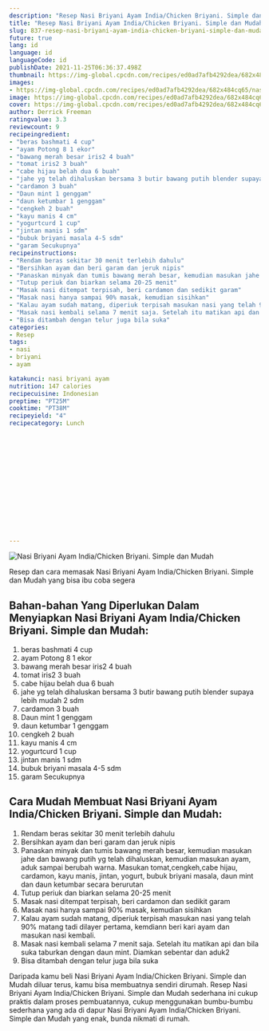 ```yaml
---
description: "Resep Nasi Briyani Ayam India/Chicken Briyani. Simple dan Mudah, Bikin Ngiler"
title: "Resep Nasi Briyani Ayam India/Chicken Briyani. Simple dan Mudah, Bikin Ngiler"
slug: 837-resep-nasi-briyani-ayam-india-chicken-briyani-simple-dan-mudah-bikin-ngiler
future: true
lang: id
language: id
languageCode: id
publishDate: 2021-11-25T06:36:37.498Z 
thumbnail: https://img-global.cpcdn.com/recipes/ed0ad7afb4292dea/682x484cq65/nasi-briyani-ayam-indiachicken-briyani-simple-dan-mudah-foto-resep-utama.webp
images:
- https://img-global.cpcdn.com/recipes/ed0ad7afb4292dea/682x484cq65/nasi-briyani-ayam-indiachicken-briyani-simple-dan-mudah-foto-resep-utama.webp
image: https://img-global.cpcdn.com/recipes/ed0ad7afb4292dea/682x484cq65/nasi-briyani-ayam-indiachicken-briyani-simple-dan-mudah-foto-resep-utama.webp
cover: https://img-global.cpcdn.com/recipes/ed0ad7afb4292dea/682x484cq65/nasi-briyani-ayam-indiachicken-briyani-simple-dan-mudah-foto-resep-utama.webp
author: Derrick Freeman
ratingvalue: 3.3
reviewcount: 9
recipeingredient:
- "beras bashmati 4 cup"
- "ayam Potong 8 1 ekor"
- "bawang merah besar iris2 4 buah"
- "tomat iris2 3 buah"
- "cabe hijau belah dua 6 buah"
- "jahe yg telah dihaluskan bersama 3 butir bawang putih blender supaya lebih mudah 2 sdm"
- "cardamon 3 buah"
- "Daun mint 1 genggam"
- "daun ketumbar 1 genggam"
- "cengkeh 2 buah"
- "kayu manis 4 cm"
- "yogurtcurd 1 cup"
- "jintan manis 1 sdm"
- "bubuk briyani masala 4-5 sdm"
- "garam Secukupnya"
recipeinstructions:
- "Rendam beras sekitar 30 menit terlebih dahulu"
- "Bersihkan ayam dan beri garam dan jeruk nipis"
- "Panaskan minyak dan tumis bawang merah besar, kemudian masukan jahe dan bawang putih yg telah dihaluskan, kemudian masukan ayam, aduk sampai berubah warna. Masukan tomat,cengkeh,cabe hijau, cardamon, kayu manis, jintan, yogurt, bubuk briyani masala, daun mint dan daun ketumbar secara berurutan"
- "Tutup periuk dan biarkan selama 20-25 menit"
- "Masak nasi ditempat terpisah, beri cardamon dan sedikit garam"
- "Masak nasi hanya sampai 90% masak, kemudian sisihkan"
- "Kalau ayam sudah matang, diperiuk terpisah masukan nasi yang telah 90% matang tadi dilayer pertama, kemdiann beri kari ayam dan masukan nasi kembali."
- "Masak nasi kembali selama 7 menit saja. Setelah itu matikan api dan bila suka taburkan dengan daun mint. Diamkan sebentar dan aduk2"
- "Bisa ditambah dengan telur juga bila suka"
categories:
- Resep
tags:
- nasi
- briyani
- ayam

katakunci: nasi briyani ayam 
nutrition: 147 calories
recipecuisine: Indonesian
preptime: "PT25M"
cooktime: "PT38M"
recipeyield: "4"
recipecategory: Lunch


     
    
    
    
    
    
    
    
    
    
    
      
    
---
```



![Nasi Briyani Ayam India/Chicken Briyani. Simple dan Mudah](https://img-global.cpcdn.com/recipes/ed0ad7afb4292dea/682x484cq65/nasi-briyani-ayam-indiachicken-briyani-simple-dan-mudah-foto-resep-utama.webp)

Resep dan cara memasak  Nasi Briyani Ayam India/Chicken Briyani. Simple dan Mudah yang bisa ibu coba segera

<!--inarticleads1-->

## Bahan-bahan Yang Diperlukan Dalam Menyiapkan Nasi Briyani Ayam India/Chicken Briyani. Simple dan Mudah:

1. beras bashmati 4 cup
1. ayam Potong 8 1 ekor
1. bawang merah besar iris2 4 buah
1. tomat iris2 3 buah
1. cabe hijau belah dua 6 buah
1. jahe yg telah dihaluskan bersama 3 butir bawang putih blender supaya lebih mudah 2 sdm
1. cardamon 3 buah
1. Daun mint 1 genggam
1. daun ketumbar 1 genggam
1. cengkeh 2 buah
1. kayu manis 4 cm
1. yogurtcurd 1 cup
1. jintan manis 1 sdm
1. bubuk briyani masala 4-5 sdm
1. garam Secukupnya



<!--inarticleads2-->

## Cara Mudah Membuat Nasi Briyani Ayam India/Chicken Briyani. Simple dan Mudah:

1. Rendam beras sekitar 30 menit terlebih dahulu
1. Bersihkan ayam dan beri garam dan jeruk nipis
1. Panaskan minyak dan tumis bawang merah besar, kemudian masukan jahe dan bawang putih yg telah dihaluskan, kemudian masukan ayam, aduk sampai berubah warna. Masukan tomat,cengkeh,cabe hijau, cardamon, kayu manis, jintan, yogurt, bubuk briyani masala, daun mint dan daun ketumbar secara berurutan
1. Tutup periuk dan biarkan selama 20-25 menit
1. Masak nasi ditempat terpisah, beri cardamon dan sedikit garam
1. Masak nasi hanya sampai 90% masak, kemudian sisihkan
1. Kalau ayam sudah matang, diperiuk terpisah masukan nasi yang telah 90% matang tadi dilayer pertama, kemdiann beri kari ayam dan masukan nasi kembali.
1. Masak nasi kembali selama 7 menit saja. Setelah itu matikan api dan bila suka taburkan dengan daun mint. Diamkan sebentar dan aduk2
1. Bisa ditambah dengan telur juga bila suka




Daripada kamu beli  Nasi Briyani Ayam India/Chicken Briyani. Simple dan Mudah  diluar terus, kamu  bisa membuatnya sendiri dirumah. Resep  Nasi Briyani Ayam India/Chicken Briyani. Simple dan Mudah  sederhana ini cukup praktis dalam proses pembuatannya, cukup menggunakan bumbu-bumbu sederhana yang ada di dapur  Nasi Briyani Ayam India/Chicken Briyani. Simple dan Mudah  yang enak, bunda nikmati di rumah.
